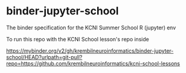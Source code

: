 # binder-jupyter-school
The binder specification for the KCNI Summer School R (jupyter) env

To run this repo with the KCNI School lesson's repo inside

https://mybinder.org/v2/gh/krembilneuroinformatics/binder-jupyter-school/HEAD?urlpath=git-pull?repo=https://github.com/krembilneuroinformatics/kcni-school-lessons
